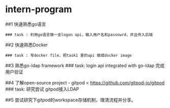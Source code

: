 # intern-program

##1 快速熟悉go语言

    ### task : 利用go语言做一支logon api，输入用户名和passowrd，并且传入后端

##2 快速熟悉Docker

    ### task : 写docker file，把task1 里的api 做成docker image

##3 熟悉go-ldap framework
    ### task: login api integrated with go-ldap 完成用户验证

##4 了解open-source project - gitpod < https://github.com/gitpod-io/gitpod
    ### task: 研究尝试 gitpod接入LDAP

##5 尝试研究下gitpod的workspace存储机制，理清流程并分享。
